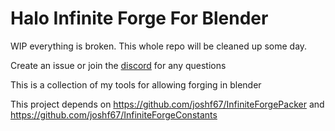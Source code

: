 # Halo Infinite Forge For Blender
WIP everything is broken. 
This whole repo will be cleaned up some day. 

Create an issue or join the [discord](https://derrikcreates.com/) for any questions


This is a collection of my tools for allowing forging in blender


This project depends on https://github.com/joshf67/InfiniteForgePacker and https://github.com/joshf67/InfiniteForgeConstants


